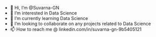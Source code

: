 - 👋 Hi, I’m @Suvarna-GN
- 👀 I’m interested in Data Science
- 🌱 I’m currently learning Data Science
- 💞️ I’m looking to collaborate on any projects related to Data Science
- 📫 How to reach me @ linkedin.com/in/suvarna-gn-9b5405121

<!---
Suvarna-GN/Suvarna-GN is a ✨ special ✨ repository because its `README.md` (this file) appears on your GitHub profile.
You can click the Preview link to take a look at your changes.
--->

